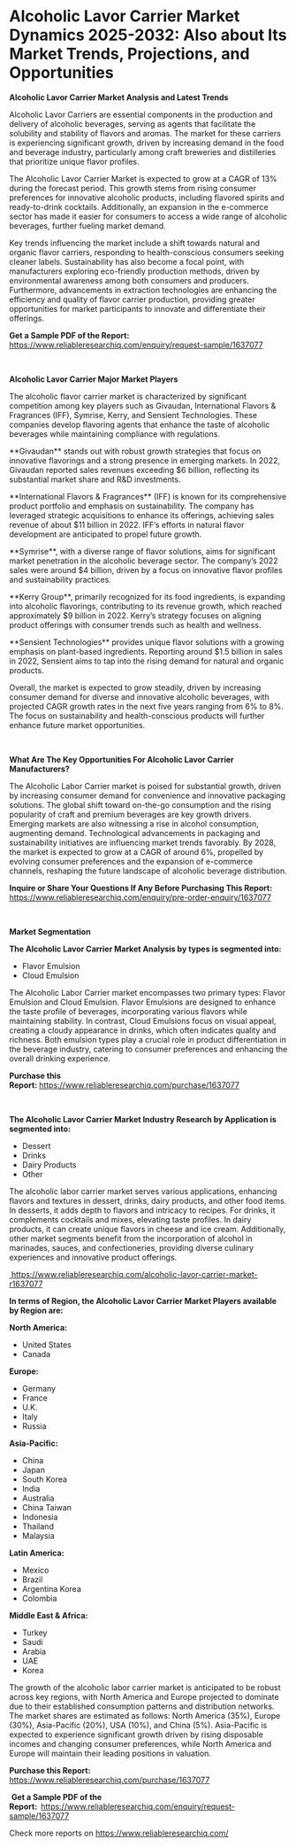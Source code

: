 <p><h1>Alcoholic Lavor Carrier Market Dynamics 2025-2032: Also about Its Market Trends, Projections, and Opportunities</h1></p><p><strong>Alcoholic Lavor Carrier Market Analysis and Latest Trends</strong></p>
<p><p>Alcoholic Lavor Carriers are essential components in the production and delivery of alcoholic beverages, serving as agents that facilitate the solubility and stability of flavors and aromas. The market for these carriers is experiencing significant growth, driven by increasing demand in the food and beverage industry, particularly among craft breweries and distilleries that prioritize unique flavor profiles.</p><p>The Alcoholic Lavor Carrier Market is expected to grow at a CAGR of 13% during the forecast period. This growth stems from rising consumer preferences for innovative alcoholic products, including flavored spirits and ready-to-drink cocktails. Additionally, an expansion in the e-commerce sector has made it easier for consumers to access a wide range of alcoholic beverages, further fueling market demand.</p><p>Key trends influencing the market include a shift towards natural and organic flavor carriers, responding to health-conscious consumers seeking cleaner labels. Sustainability has also become a focal point, with manufacturers exploring eco-friendly production methods, driven by environmental awareness among both consumers and producers. Furthermore, advancements in extraction technologies are enhancing the efficiency and quality of flavor carrier production, providing greater opportunities for market participants to innovate and differentiate their offerings.</p></p>
<p><strong>Get a Sample PDF of the Report:&nbsp;</strong> <a href="https://www.reliableresearchiq.com/enquiry/request-sample/1637077?utm_campaign=3109&utm_medium=2&utm_source=Github&utm_content=ia&utm_term=23032025&utm_id=alcoholic-lavor-carrier">https://www.reliableresearchiq.com/enquiry/request-sample/1637077</a></p>
<p>&nbsp;</p>
<p><strong>Alcoholic Lavor Carrier Major Market Players</strong></p>
<p><p>The alcoholic flavor carrier market is characterized by significant competition among key players such as Givaudan, International Flavors & Fragrances (IFF), Symrise, Kerry, and Sensient Technologies. These companies develop flavoring agents that enhance the taste of alcoholic beverages while maintaining compliance with regulations.</p><p>**Givaudan** stands out with robust growth strategies that focus on innovative flavorings and a strong presence in emerging markets. In 2022, Givaudan reported sales revenues exceeding $6 billion, reflecting its substantial market share and R&D investments.</p><p>**International Flavors & Fragrances** (IFF) is known for its comprehensive product portfolio and emphasis on sustainability. The company has leveraged strategic acquisitions to enhance its offerings, achieving sales revenue of about $11 billion in 2022. IFF’s efforts in natural flavor development are anticipated to propel future growth.</p><p>**Symrise**, with a diverse range of flavor solutions, aims for significant market penetration in the alcoholic beverage sector. The company’s 2022 sales were around $4 billion, driven by a focus on innovative flavor profiles and sustainability practices.</p><p>**Kerry Group**, primarily recognized for its food ingredients, is expanding into alcoholic flavorings, contributing to its revenue growth, which reached approximately $9 billion in 2022. Kerry’s strategy focuses on aligning product offerings with consumer trends such as health and wellness.</p><p>**Sensient Technologies** provides unique flavor solutions with a growing emphasis on plant-based ingredients. Reporting around $1.5 billion in sales in 2022, Sensient aims to tap into the rising demand for natural and organic products.</p><p>Overall, the market is expected to grow steadily, driven by increasing consumer demand for diverse and innovative alcoholic beverages, with projected CAGR growth rates in the next five years ranging from 6% to 8%. The focus on sustainability and health-conscious products will further enhance future market opportunities.</p></p>
<p>&nbsp;</p>
<p><strong>What Are The Key Opportunities For Alcoholic Lavor Carrier Manufacturers?</strong></p>
<p><p>The Alcoholic Labor Carrier market is poised for substantial growth, driven by increasing consumer demand for convenience and innovative packaging solutions. The global shift toward on-the-go consumption and the rising popularity of craft and premium beverages are key growth drivers. Emerging markets are also witnessing a rise in alcohol consumption, augmenting demand. Technological advancements in packaging and sustainability initiatives are influencing market trends favorably. By 2028, the market is expected to grow at a CAGR of around 6%, propelled by evolving consumer preferences and the expansion of e-commerce channels, reshaping the future landscape of alcoholic beverage distribution.</p></p>
<p><strong>Inquire or Share Your Questions If Any Before Purchasing This Report:</strong> <a href="https://www.reliableresearchiq.com/enquiry/pre-order-enquiry/1637077?utm_campaign=3109&utm_medium=2&utm_source=Github&utm_content=ia&utm_term=23032025&utm_id=alcoholic-lavor-carrier">https://www.reliableresearchiq.com/enquiry/pre-order-enquiry/1637077</a></p>
<p>&nbsp;</p>
<p><strong>Market Segmentation</strong></p>
<p><strong>The Alcoholic Lavor Carrier Market Analysis by types is segmented into:</strong></p>
<p><ul><li>Flavor Emulsion</li><li>Cloud Emulsion</li></ul></p>
<p><p>The Alcoholic Labor Carrier market encompasses two primary types: Flavor Emulsion and Cloud Emulsion. Flavor Emulsions are designed to enhance the taste profile of beverages, incorporating various flavors while maintaining stability. In contrast, Cloud Emulsions focus on visual appeal, creating a cloudy appearance in drinks, which often indicates quality and richness. Both emulsion types play a crucial role in product differentiation in the beverage industry, catering to consumer preferences and enhancing the overall drinking experience.</p></p>
<p><strong>Purchase this Report:&nbsp;</strong><a href="https://www.reliableresearchiq.com/purchase/1637077?utm_campaign=3109&utm_medium=2&utm_source=Github&utm_content=ia&utm_term=23032025&utm_id=alcoholic-lavor-carrier">https://www.reliableresearchiq.com/purchase/1637077</a></p>
<p>&nbsp;</p>
<p><strong>The Alcoholic Lavor Carrier Market Industry Research by Application is segmented into:</strong></p>
<p><ul><li>Dessert</li><li>Drinks</li><li>Dairy Products</li><li>Other</li></ul></p>
<p><p>The alcoholic labor carrier market serves various applications, enhancing flavors and textures in dessert, drinks, dairy products, and other food items. In desserts, it adds depth to flavors and intricacy to recipes. For drinks, it complements cocktails and mixes, elevating taste profiles. In dairy products, it can create unique flavors in cheese and ice cream. Additionally, other market segments benefit from the incorporation of alcohol in marinades, sauces, and confectioneries, providing diverse culinary experiences and innovative product offerings.</p></p>
<p><a href="https://www.reliableresearchiq.com/alcoholic-lavor-carrier-market-r1637077?utm_campaign=3109&utm_medium=2&utm_source=Github&utm_content=ia&utm_term=23032025&utm_id=alcoholic-lavor-carrier">&nbsp;https://www.reliableresearchiq.com/alcoholic-lavor-carrier-market-r1637077</a></p>
<p><strong>In terms of Region, the Alcoholic Lavor Carrier Market Players available by Region are:</strong></p>
<p>
    <p> <strong> North America: </strong>
        <ul>
            <li>United States</li>
            <li>Canada</li>
        </ul>
        </p> 
    <p> <strong> Europe: </strong>
        <ul>
            <li>Germany</li>
            <li>France</li>
            <li>U.K.</li>
            <li>Italy</li>
            <li>Russia</li>
        </ul>
        </p> 
    <p> <strong> Asia-Pacific: </strong>
        <ul>
            <li>China</li>
            <li>Japan</li>
            <li>South Korea</li>
            <li>India</li>
            <li>Australia</li>
            <li>China Taiwan</li>
            <li>Indonesia</li>
            <li>Thailand</li>
            <li>Malaysia</li>
        </ul>
        </p> 
    <p> <strong> Latin America: </strong>
        <ul>
            <li>Mexico</li>
            <li>Brazil</li>
            <li>Argentina Korea</li>
            <li>Colombia</li>
        </ul>
        </p> 
    <p> <strong> Middle East & Africa: </strong>
        <ul>
            <li>Turkey</li>
            <li>Saudi</li>
            <li>Arabia</li>
            <li>UAE</li>
            <li>Korea</li>
        </ul>
    </p>
    </p>
<p><p>The growth of the alcoholic labor carrier market is anticipated to be robust across key regions, with North America and Europe projected to dominate due to their established consumption patterns and distribution networks. The market shares are estimated as follows: North America (35%), Europe (30%), Asia-Pacific (20%), USA (10%), and China (5%). Asia-Pacific is expected to experience significant growth driven by rising disposable incomes and changing consumer preferences, while North America and Europe will maintain their leading positions in valuation.</p></p>
<p><strong>Purchase this Report: </strong><a href="https://www.reliableresearchiq.com/purchase/1637077?utm_campaign=3109&utm_medium=2&utm_source=Github&utm_content=ia&utm_term=23032025&utm_id=alcoholic-lavor-carrier">https://www.reliableresearchiq.com/purchase/1637077</a></p>
<p>&nbsp;<strong>Get a Sample PDF of the Report:&nbsp;&nbsp;</strong><a href="https://www.reliableresearchiq.com/enquiry/request-sample/1637077?utm_campaign=3109&utm_medium=2&utm_source=Github&utm_content=ia&utm_term=23032025&utm_id=alcoholic-lavor-carrier">https://www.reliableresearchiq.com/enquiry/request-sample/1637077</a></p>
<p><strong></strong></p>
<p>Check more reports on <a href="https://www.reliableresearchiq.com/?utm_campaign=3109&utm_medium=2&utm_source=Github&utm_content=ia&utm_term=23032025&utm_id=alcoholic-lavor-carrier">https://www.reliableresearchiq.com/</a></p>